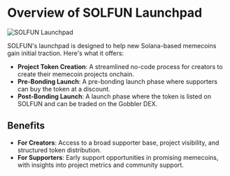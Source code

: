 # Overview of SOLFUN Launchpad

![SOLFUN Launchpad](/assets/screenshots/solfun-launchpad.jpg)

SOLFUN's launchpad is designed to help new Solana-based memecoins gain initial traction. Here's what it offers:

- **Project Token Creation**: A streamlined no-code process for creators to create their memecoin projects onchain.
- **Pre-Bonding Launch**: A pre-bonding launch phase where supporters can buy the token at a discount.
- **Post-Bonding Launch**: A launch phase where the token is listed on SOLFUN and can be traded on the Gobbler DEX.

## Benefits

- **For Creators**: Access to a broad supporter base, project visibility, and structured token distribution.
- **For Supporters**: Early support opportunities in promising memecoins, with insights into project metrics and community support.
